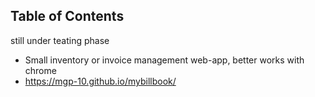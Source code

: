 ## Table of Contents
still under teating phase 
- Small inventory or invoice management web-app, better works with chrome
- https://mgp-10.github.io/mybillbook/
